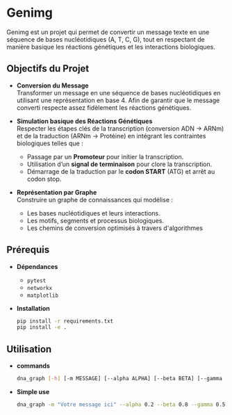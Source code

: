 # Genimg

Genimg est un projet qui permet de convertir un message texte en une séquence de bases nucléotidiques (A, T, C, G), tout en respectant de manière basique les réactions génétiques et les interactions biologiques. 

## Objectifs du Projet

- **Conversion du Message**  
  Transformer un message en une séquence de bases nucléotidiques en utilisant une représentation en base 4. Afin de garantir que le message converti respecte assez fidèlement les réactions génétiques.

- **Simulation basique des Réactions Génétiques**  
  Respecter les étapes clés de la transcription (conversion ADN → ARNm) et de la traduction (ARNm → Protéine) en intégrant les contraintes biologiques telles que :
  - Passage par un **Promoteur** pour initier la transcription.
  - Utilisation d’un **signal de terminaison** pour clore la transcription.
  - Démarrage de la traduction par le **codon START** (ATG) et arrêt au codon stop.

- **Représentation par Graphe**  
  Construire un graphe de connaissances qui modélise :
  - Les bases nucléotidiques et leurs interactions.
  - Les motifs, segments et processus biologiques.
  - Les chemins de conversion optimisés à travers d'algorithmes

## Prérequis

- **Dépendances**  
  - `pytest`
  - `networkx`
  - `matplotlib`

- **Installation**  
  ```bash
  pip install -r requirements.txt
  pip install -e .

## Utilisation
- **commands**  
  ```bash
  dna_graph [-h] [-m MESSAGE] [--alpha ALPHA] [--beta BETA] [--gamma GAMMA] [--version]

- **Simple use**    
  ```bash
  dna_graph -m "Votre message ici" --alpha 0.2 --beta 0.8 --gamma 0.5    

  
